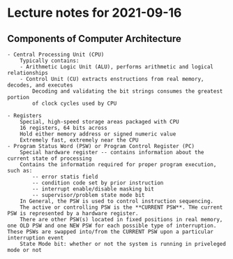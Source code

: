 # Lecture notes for 2021-09-16


## Components of Computer Architecture
	
	- Central Processing Unit (CPU)  
		Typically contains:  
		- Arithmetic Logic Unit (ALU), performs arithmetic and logical relationships  
		- Control Unit (CU) extracts enstructions from real memory, decodes, and executes  
			Decoding and validating the bit strings consumes the greatest portion  
			of clock cycles used by CPU  
  
	- Registers
		Special, high-speed storage areas packaged with CPU
		16 registers, 64 bits across
		Hold either memory address or signed numeric value
		Extremely fast, extremely near the CPU
	- Program Status Word (PSW) or Program Control Register (PC)
		Special hardware register -- contains information about the current state of processing
		Contains the information required for proper program execution, such as:
			-- error statis field
			-- condition code set by prior instruction
			-- interrupt enable/disable masking bit
			-- supervisor/problem state mode bit
		In General, the PSW is used to control instruction sequencing.
		The active or controlling PSW is the **CURRENT PSW**. THe current PSW is represented by a hardware register.
		There are other PSW(s) located in fixed positions in real memory, one OLD PSW and one NEW PSW for each possible type of interruption. These PSWs are swapped into/from the CURRENT PSW upon a particular interruption event
		State Mode bit: whether or not the system is running in priveleged mode or not		
